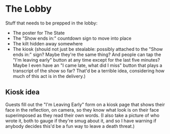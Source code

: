 # The Lobby

Stuff that needs to be prepped in the lobby:

- The poster for The State
- The "Show ends in:" countdown sign to move into place
- The kilt hidden away somewhere
- The kiosk (should not just be stealable: possibly attached to the "Show ends in:" sign? Maybe they're the same thing? And people can tap the "I'm leaving early" button at any time except for the last five minutes? Maybe I even have an "I came late, what did I miss" button that plays a transcript of the show so far? That'd be a terrible idea, considering how much of this act is in the delivery.)

## Kiosk idea

Guests fill out the "I'm Leaving Early" form on a kiosk page that shows their face in the reflection, on camera, so they know what look is on their face superimposed as they read their own words. (I also take a picture of who wrote it, both to gauge if they're smug about it, and so I have warning if anybody decides this'd be a fun way to leave a death threat.)
